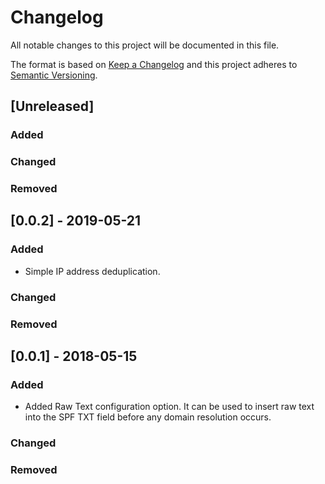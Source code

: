 
# Changelog
All notable changes to this project will be documented in this file.

The format is based on [Keep a Changelog](http://keepachangelog.com/en/1.0.0/)
and this project adheres to [Semantic Versioning](http://semver.org/spec/v2.0.0.html).

## [Unreleased]
### Added


### Changed

### Removed

## [0.0.2] - 2019-05-21
### Added
  - Simple IP address deduplication.

### Changed

### Removed

## [0.0.1] - 2018-05-15
### Added
  - Added Raw Text configuration option.  It can be used to insert raw text into the SPF TXT field 
  before any domain resolution occurs.

### Changed


### Removed
